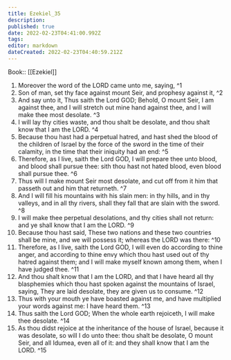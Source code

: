 ```yaml
---
title: Ezekiel_35
description: 
published: true
date: 2022-02-23T04:41:00.992Z
tags: 
editor: markdown
dateCreated: 2022-02-23T04:40:59.212Z
---
```


 Book:: [[Ezekiel]]
 1. Moreover the word of the LORD came unto me, saying, ^1
 2. Son of man, set thy face against mount Seir, and prophesy against it, ^2
 3. And say unto it, Thus saith the Lord GOD; Behold, O mount Seir, I am against thee, and I will stretch out mine hand against thee, and I will make thee most desolate. ^3
 4. I will lay thy cities waste, and thou shalt be desolate, and thou shalt know that I am the LORD. ^4
 5. Because thou hast had a perpetual hatred, and hast shed the blood of the children of Israel by the force of the sword in the time of their calamity, in the time that their iniquity had an end: ^5
 6. Therefore, as I live, saith the Lord GOD, I will prepare thee unto blood, and blood shall pursue thee: sith thou hast not hated blood, even blood shall pursue thee. ^6
 7. Thus will I make mount Seir most desolate, and cut off from it him that passeth out and him that returneth. ^7
 8. And I will fill his mountains with his slain men: in thy hills, and in thy valleys, and in all thy rivers, shall they fall that are slain with the sword. ^8
 9. I will make thee perpetual desolations, and thy cities shall not return: and ye shall know that I am the LORD. ^9
 10. Because thou hast said, These two nations and these two countries shall be mine, and we will possess it; whereas the LORD was there: ^10
 11. Therefore, as I live, saith the Lord GOD, I will even do according to thine anger, and according to thine envy which thou hast used out of thy hatred against them; and I will make myself known among them, when I have judged thee. ^11
 12. And thou shalt know that I am the LORD, and that I have heard all thy blasphemies which thou hast spoken against the mountains of Israel, saying, They are laid desolate, they are given us to consume. ^12
 13. Thus with your mouth ye have boasted against me, and have multiplied your words against me: I have heard them. ^13
 14. Thus saith the Lord GOD; When the whole earth rejoiceth, I will make thee desolate. ^14
 15. As thou didst rejoice at the inheritance of the house of Israel, because it was desolate, so will I do unto thee: thou shalt be desolate, O mount Seir, and all Idumea, even all of it: and they shall know that I am the LORD. ^15
